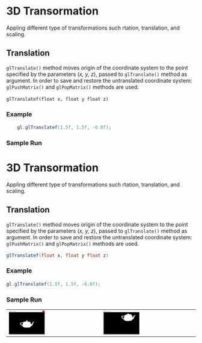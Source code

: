 # 3D Transormation

Appling different type of transformations such rtation, translation, and scaling.

## Translation

`glTranslate()` method moves origin of the coordinate system to the point specified by the parameters (*x, y, z*), passed to `glTranslate()` method as argument. In order to save and restore the untranslated coordinate system: `glPushMatrix()` and `glPopMatrix()` methods are used.

`glTranslatef(float x, float y float z)`

### Example
```java
    gl.glTranslatef(1.5f, 1.5f, -6.0f);
```

### Sample Run
# 3D Transormation

Appling different type of transformations such rtation, translation, and scaling.

## Translation

`glTranslate()` method moves origin of the coordinate system to the point specified by the parameters (*x, y, z*), passed to `glTranslate()` method as argument. In order to save and restore the untranslated coordinate system: `glPushMatrix()` and `glPopMatrix()` methods are used.

```java
glTranslatef(float x, float y float z)
```

### Example
```java
gl.glTranslatef(1.5f, 1.5f, -6.0f);
```

### Sample Run

<table><tr><td>
<img src="/screen-shots/lab08/translate-b.png" alt="Before translation" width="40%">
</td><td>
<img src="/screen-shots/lab08/translate-a.png" alt="After translation" width="40%">
</td></tr>
</table>